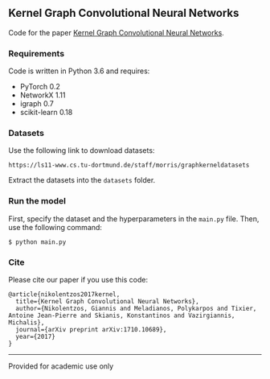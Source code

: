 ## Kernel Graph Convolutional Neural Networks
Code for the paper [Kernel Graph Convolutional Neural Networks](https://arxiv.org/pdf/1710.10689.pdf).

### Requirements
Code is written in Python 3.6 and requires:
* PyTorch 0.2
* NetworkX 1.11
* igraph 0.7
* scikit-learn 0.18

### Datasets
Use the following link to download datasets: 
```
https://ls11-www.cs.tu-dortmund.de/staff/morris/graphkerneldatasets
```
Extract the datasets into the `datasets` folder.

### Run the model
First, specify the dataset and the hyperparameters in the `main.py` file. Then, use the following command:

```
$ python main.py
```

### Cite
Please cite our paper if you use this code:
```
@article{nikolentzos2017kernel,
  title={Kernel Graph Convolutional Neural Networks},
  author={Nikolentzos, Giannis and Meladianos, Polykarpos and Tixier, Antoine Jean-Pierre and Skianis, Konstantinos and Vazirgiannis, Michalis},
  journal={arXiv preprint arXiv:1710.10689},
  year={2017}
}
```

-----------

Provided for academic use only
